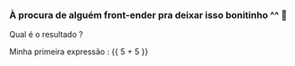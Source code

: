 ### À procura de alguém front-ender pra deixar isso bonitinho ^^ 👋

Qual é o resultado ?



<!DOCTYPE html>

<html>

<script src="https://ajax.googleapis.com/ajax/libs/angularjs/1.6.9/angular.min.js"

></script>

<body>

<div>

<p>Minha primeira expressão : {{ 5 + 5 }}</p>

</div>

</body>

</html>

<!--
**IaraSelva/IaraSelva** is a ✨ _special_ ✨ repository because its `README.md` (this file) appears on your GitHub profile.

Here are some ideas to get you started:

- 🔭 Desenvolvimento Back-end em Java com Spring
- 🌱 I’m currently learning Java
- 👯 I’m looking to collaborate on ...
- 🤔 I’m looking for help with ...
- 💬 Ask me about ...
- 📫 How to reach me: ...
- 😄 Pronouns: ...
- ⚡ Fun fact: ...
-->
